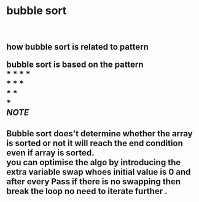 <h1>bubble sort</h1>
<br>
<h2>how bubble sort is related to pattern</p>
<p>bubble sort is based on the pattern<br>
* * * * <br>
* * * <br>
* * <br>
* <br> 
  <b><i> NOTE </i></b>
  <h2> Bubble sort does't determine whether the array is sorted or not it will reach the end condition even if array is sorted. <br> you can optimise the algo by introducing the extra variable swap whoes initial value is 0 and after every Pass if there is no swapping then break the loop no need to iterate further .</h2>

